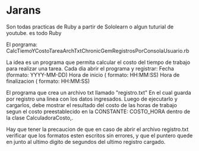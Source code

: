 # Jarans
Son todas practicas de Ruby a partir de Sololearn o
algun tuturial de youtube.
es todo Ruby

El porgrama: CalcTiemoYCostoTareaArchTxtChronicGemRegistrosPorConsolaUsuario.rb

La idea es un programa que permita calcular el costo del tiempo de trabajo para realizar una tarea.
Cada dia abrir el programa y registrar: 
Fecha (formato: YYYY-MM-DD)
Hora de inicio ( formato: HH:MM:SS)
Hora de finalizacion ( formato: HH:MM:SS)

  El programa que crea un archivo txt llamado "registro.txt"
  En el cual guarda por registro una linea con los datos ingresados.
  Luego de ejecutarlo y cargarlos, debe mostrar el resultado del costo de las horas de trabajo
  segun el costo preestablecido en la CONSTANTE: COSTO_HORA dentro de la clase CalculadoraCosto,.

  Hay que tener la precaucion de que en caso de abrir el archivo registro.txt verificar que los formatos
  esten escritos sin errores, y que el puntero quede en junto al ultimo digito de segundos del ultimo registro cargado.

  

